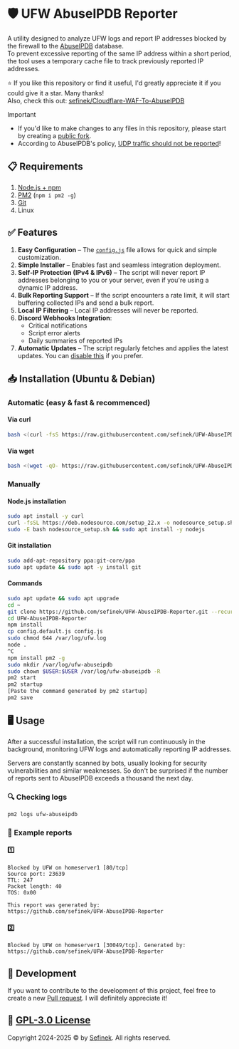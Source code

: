 # 🛡️ UFW AbuseIPDB Reporter
A utility designed to analyze UFW logs and report IP addresses blocked by the firewall to the [AbuseIPDB](https://www.abuseipdb.com) database.  
To prevent excessive reporting of the same IP address within a short period, the tool uses a temporary cache file to track previously reported IP addresses.

⭐ If you like this repository or find it useful, I'd greatly appreciate it if you could give it a star. Many thanks!  
Also, check this out: [sefinek/Cloudflare-WAF-To-AbuseIPDB](https://github.com/sefinek/Cloudflare-WAF-To-AbuseIPDB)

> [!IMPORTANT]
> - If you'd like to make changes to any files in this repository, please start by creating a [public fork](https://github.com/sefinek/UFW-AbuseIPDB-Reporter/fork).
> - According to AbuseIPDB's policy, [UDP traffic should not be reported](https://github.com/sefinek/UFW-AbuseIPDB-Reporter/discussions/2)!


## 📋 Requirements
1. [Node.js + npm](https://github.com/sefinek/UFW-AbuseIPDB-Reporter?tab=readme-ov-file#nodejs-installation)
2. [PM2](https://www.npmjs.com/package/pm2) (`npm i pm2 -g`)
3. [Git](https://github.com/sefinek/UFW-AbuseIPDB-Reporter?tab=readme-ov-file#git-installation)
4. Linux


## ✅ Features
1. **Easy Configuration** – The [`config.js`](config.default.js) file allows for quick and simple customization.
2. **Simple Installer** – Enables fast and seamless integration deployment.
3. **Self-IP Protection (IPv4 & IPv6)** – The script will never report IP addresses belonging to you or your server, even if you're using a dynamic IP address.
4. **Bulk Reporting Support** – If the script encounters a rate limit, it will start buffering collected IPs and send a bulk report.
5. **Local IP Filtering** – Local IP addresses will never be reported.
6. **Discord Webhooks Integration**:
   - Critical notifications
   - Script error alerts
   - Daily summaries of reported IPs
7. **Automatic Updates** – The script regularly fetches and applies the latest updates. You can [disable this](https://github.com/sefinek/UFW-AbuseIPDB-Reporter/blob/main/config.default.js#L13) if you prefer.


## 📥 Installation (Ubuntu & Debian)

### Automatic (easy & fast & recommenced)
#### Via curl
```bash
bash <(curl -fsS https://raw.githubusercontent.com/sefinek/UFW-AbuseIPDB-Reporter/main/install.sh)
```

#### Via wget
```bash
bash <(wget -qO- https://raw.githubusercontent.com/sefinek/UFW-AbuseIPDB-Reporter/main/install.sh)
```

### Manually
#### Node.js installation
```bash
sudo apt install -y curl
curl -fsSL https://deb.nodesource.com/setup_22.x -o nodesource_setup.sh
sudo -E bash nodesource_setup.sh && sudo apt install -y nodejs
```

#### Git installation
```bash
sudo add-apt-repository ppa:git-core/ppa
sudo apt update && sudo apt -y install git 
```

#### Commands
```bash
sudo apt update && sudo apt upgrade
cd ~
git clone https://github.com/sefinek/UFW-AbuseIPDB-Reporter.git --recurse-submodules
cd UFW-AbuseIPDB-Reporter
npm install
cp config.default.js config.js
sudo chmod 644 /var/log/ufw.log
node .
^C
npm install pm2 -g
sudo mkdir /var/log/ufw-abuseipdb
sudo chown $USER:$USER /var/log/ufw-abuseipdb -R
pm2 start
pm2 startup
[Paste the command generated by pm2 startup]
pm2 save
```


## 🖥️ Usage
After a successful installation, the script will run continuously in the background, monitoring UFW logs and automatically reporting IP addresses.

Servers are constantly scanned by bots, usually looking for security vulnerabilities and similar weaknesses.
So don't be surprised if the number of reports sent to AbuseIPDB exceeds a thousand the next day.

### 🔍 Checking logs
```bash
pm2 logs ufw-abuseipdb
```

### 📄 Example reports
#### 1️⃣
```text
Blocked by UFW on homeserver1 [80/tcp]
Source port: 23639
TTL: 247
Packet length: 40
TOS: 0x00

This report was generated by:
https://github.com/sefinek/UFW-AbuseIPDB-Reporter
```

#### 2️⃣
```text
Blocked by UFW on homeserver1 [30049/tcp]. Generated by: https://github.com/sefinek/UFW-AbuseIPDB-Reporter
```


## 🤝 Development
If you want to contribute to the development of this project, feel free to create a new [Pull request](https://github.com/sefinek/UFW-AbuseIPDB-Reporter/pulls). I will definitely appreciate it!


## 🔑 [GPL-3.0 License](LICENSE)
Copyright 2024-2025 © by [Sefinek](https://sefinek.net). All rights reserved.